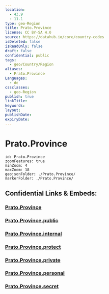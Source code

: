 ```yaml
---
location:
  - 43.9
  - 11.1
type: geo-Region
title: Prato.Province
license: CC BY-SA 4.0
source: https://datahub.io/core/country-codes
isDeleted: false
isReadOnly: false
draft: false
confidential: public
tags:
  - geo/Country/Region
aliases:
  - Prato.Province
Languages:
  - de
cssclasses:
  - geo-Region
publish: true
linkTitle:
keywords:
layout:
publishDate:
expiryDate:
---
```


# Prato.Province

```leaflet
id: Prato.Province
zoomFeatures: true 
minZoom: 4 
maxZoom: 18
geojsonFolder: ./Prato.Province/
markerFolder: ./Prato.Province/
```


## Confidential Links & Embeds: 

### [Prato.Province](/_Standards/Earth/Continent/Europe/Europe~South/Italy/regions~Italy/Tuscany/Prato.Province.md) 

### [Prato.Province.public](/_public/Earth/Continent/Europe/Europe~South/Italy/regions~Italy/Tuscany/Prato.Province.public.md) 

### [Prato.Province.internal](/_internal/Earth/Continent/Europe/Europe~South/Italy/regions~Italy/Tuscany/Prato.Province.internal.md) 

### [Prato.Province.protect](/_protect/Earth/Continent/Europe/Europe~South/Italy/regions~Italy/Tuscany/Prato.Province.protect.md) 

### [Prato.Province.private](/_private/Earth/Continent/Europe/Europe~South/Italy/regions~Italy/Tuscany/Prato.Province.private.md) 

### [Prato.Province.personal](/_personal/Earth/Continent/Europe/Europe~South/Italy/regions~Italy/Tuscany/Prato.Province.personal.md) 

### [Prato.Province.secret](/_secret/Earth/Continent/Europe/Europe~South/Italy/regions~Italy/Tuscany/Prato.Province.secret.md)

